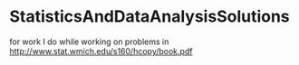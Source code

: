 # StatisticsAndDataAnalysisSolutions
for work I do while working on problems in http://www.stat.wmich.edu/s160/hcopy/book.pdf
